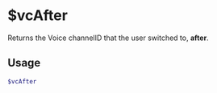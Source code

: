 # $vcAfter

Returns the Voice channelID that the user switched to, **after**.

## Usage

```bash
$vcAfter
```

